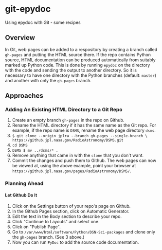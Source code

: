 # git-epydoc
Using epydoc with Git - some recipes

## Overview
In Git, web pages can be added to a respository by creating a branch called `gh-pages` and putting the HTML source there.  If the repo contains Python source, HTML documentation can be produced automatically from suitably marked up Python code.  This is done by running `epydoc` on the directory with the code and sending the output to another directory.  So it is necessary to have one directory with the Python branches (default: `master`) and another with only the `gh-pages` branch.

## Approaches

### Adding An Existing HTML Directory to a Git Repo

1. Create an empty branch `gh-pages` in the repo on Github.
2. Rename the HTML directory if it has the same name as the Git repo.  For example, if the repo name is `DSMS`, rename the web page directory `dsms`.
3. ```$ git clone --origin jplra --branch gh-pages --single-branch \ https://github.jpl.nasa.gov/RadioAstronomy/DSMS.git```
4. ```cd DSMS```
5. ```DSMS $ mv ../dsms/* .```
6. Remove anything that came in with the ```clone``` that you don't want.
7. Commit the changes and push them to Github.  The web pages can now be viewed at, using the above example, point your browser at `https://github.jpl.nasa.gov/pages/RadioAstronomy/DSMS/`.

### Planning Ahead

#### Let Github Do It

1. Click on the Settings button of your repo's page on Github.
2. In the Github Pages section, click on Automatic Generator.
3. Edit the text in the Body section to describe your repo.
4. Click "Continue to Layouts" and select one.
5. Click on "Publish Page".
6. Go to `/var/www/html/software/Python/DSN-Sci-packages` and clone only the `gh-pages` branch. (See 3 above.)
7. Now you can run `PyDoc` to add the source code documentation.
